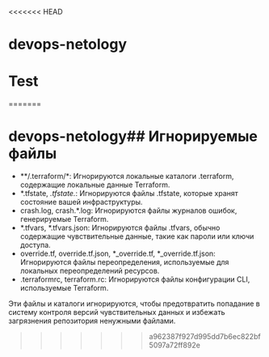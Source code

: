<<<<<<< HEAD
# devops-netology
# Test
=======
# devops-netology## Игнорируемые файлы

- **/.terraform/*: Игнорируются локальные каталоги .terraform, содержащие локальные данные Terraform.
- *.tfstate, *.tfstate.*: Игнорируются файлы .tfstate, которые хранят состояние вашей инфраструктуры.
- crash.log, crash.*.log: Игнорируются файлы журналов ошибок, генерируемые Terraform.
- *.tfvars, *.tfvars.json: Игнорируются файлы .tfvars, обычно содержащие чувствительные данные, такие как пароли или ключи доступа.
- override.tf, override.tf.json, *_override.tf, *_override.tf.json: Игнорируются файлы переопределения, используемые для локальных переопределений ресурсов.
- .terraformrc, terraform.rc: Игнорируются файлы конфигурации CLI, используемые Terraform.

Эти файлы и каталоги игнорируются, чтобы предотвратить попадание в систему контроля версий чувствительных данных и избежать загрязнения репозитория ненужными файлами.
>>>>>>> a962387f927d995dd7b6ec822bf5097a72ff892e
